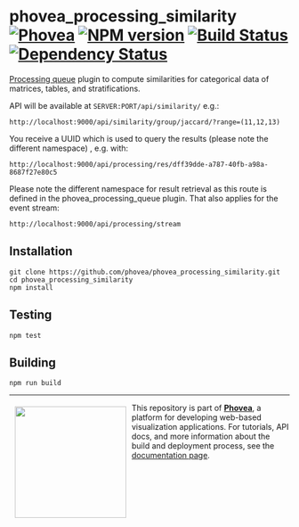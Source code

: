 phovea_processing_similarity [![Phovea][phovea-image]][phovea-url] [![NPM version][npm-image]][npm-url] [![Build Status][travis-image]][travis-url] [![Dependency Status][daviddm-image]][daviddm-url]
=====================

[Processing queue](https://github.com/phovea/phovea_processing_queue) plugin to compute similarities for categorical data of matrices, tables, and stratifications.

API will be available at `SERVER:PORT/api/similarity/` e.g.:
```
http://localhost:9000/api/similarity/group/jaccard/?range=(11,12,13)
```
You receive a UUID which is used to query the results (please note the different namespace) , e.g. with:
```
http://localhost:9000/api/processing/res/dff39dde-a787-40fb-a98a-8687f27e80c5
``` 
Please note the different namespace for result retrieval as this route is defined in the phovea_processing_queue plugin.
That also applies for the event stream:
```
http://localhost:9000/api/processing/stream
``` 

Installation
------------

```
git clone https://github.com/phovea/phovea_processing_similarity.git
cd phovea_processing_similarity
npm install
```

Testing
-------

```
npm test
```

Building
--------

```
npm run build
```



***

<a href="https://caleydo.org"><img src="http://caleydo.org/assets/images/logos/caleydo.svg" align="left" width="200px" hspace="10" vspace="6"></a>
This repository is part of **[Phovea](http://phovea.caleydo.org/)**, a platform for developing web-based visualization applications. For tutorials, API docs, and more information about the build and deployment process, see the [documentation page](http://phovea.caleydo.org).


[phovea-image]: https://img.shields.io/badge/Phovea-Server%20Plugin-10ACDF.svg
[phovea-url]: https://phovea.caleydo.org
[npm-image]: https://badge.fury.io/js/phovea_processing_similarity.svg
[npm-url]: https://npmjs.org/package/phovea_processing_similarity
[travis-image]: https://travis-ci.org/phovea/phovea_processing_similarity.svg?branch=master
[travis-url]: https://travis-ci.org/phovea/phovea_processing_similarity
[daviddm-image]: https://david-dm.org/phovea/phovea_processing_similarity/status.svg
[daviddm-url]: https://david-dm.org/phovea/phovea_processing_similarity
